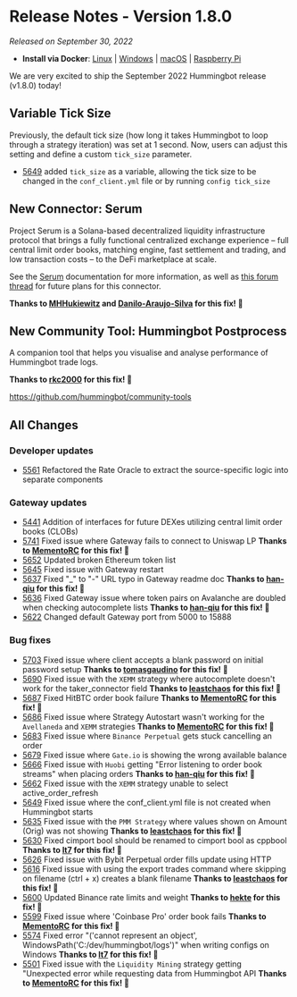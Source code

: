 # Release Notes - Version 1.8.0

*Released on September 30, 2022*

- **Install via Docker**: [Linux](/installation/docker/#linuxubuntu) | [Windows](/installation/docker/#windows) | [macOS](/installation/docker/#macos) | [Raspberry Pi](/installation/raspberry-pi/#install-via-docker)

We are very excited to ship the September 2022 Hummingbot release (v1.8.0) today!

## Variable Tick Size

Previously, the default tick size (how long it takes Hummingbot to loop through a strategy iteration) was set at 1 second. Now, users can adjust this setting and define a custom `tick_size` parameter.

- [5649](https://github.com/hummingbot/hummingbot/pull/5649) added `tick_size` as a variable, allowing the tick size to be changed in the `conf_client.yml` file or by running `config tick_size`

## New Connector: Serum

Project Serum is a Solana-based decentralized liquidity infrastructure protocol that brings a fully functional centralized exchange experience – full central limit order books, matching engine, fast settlement and trading, and low transaction costs – to the DeFi marketplace at scale. 

See the [Serum](/gateway/exchanges/serum/) documentation for more information, as well as [this forum thread](https://forum.hummingbot.org/t/solana-serum-dex-connector-progress-follow-up-thread/207) for future plans for this connector.

**Thanks to [MHHukiewitz](https://github.com/MHHukiewitz) and [Danilo-Araujo-Silva](https://github.com/Danilo-Araujo-Silva) for this fix! 🙏**

## New Community Tool: Hummingbot Postprocess

A companion tool that helps you visualise and analyse performance of Hummingbot trade logs. 

**Thanks to [rkc2000](https://github.com/rkc2000) for this fix! 🙏**

<https://github.com/hummingbot/community-tools>

## All Changes

### Developer updates

- [5561](https://github.com/hummingbot/hummingbot/pull/5561) Refactored the Rate Oracle to extract the source-specific logic into separate components

### Gateway updates

- [5441](https://github.com/hummingbot/hummingbot/pull/5441) Addition of interfaces for future DEXes utilizing central limit order books (CLOBs)
- [5741](https://github.com/hummingbot/hummingbot/pull/5741) Fixed issue where Gateway fails to connect to Uniswap LP **Thanks to [MementoRC](https://github.com/MementoRC) for this fix! 🙏**
- [5652](https://github.com/hummingbot/hummingbot/pull/5652) Updated broken Ethereum token list
- [5645](https://github.com/hummingbot/hummingbot/pull/5645) Fixed issue with Gateway restart
- [5637](https://github.com/hummingbot/hummingbot/pull/5637) Fixed "_" to "-" URL typo in Gateway readme doc **Thanks to [han-qiu](https://github.com/han-qiu) for this fix! 🙏**
- [5636](https://github.com/hummingbot/hummingbot/pull/5636) Fixed Gateway issue where token pairs on Avalanche are doubled when checking autocomplete lists **Thanks to [han-qiu](https://github.com/han-qiu) for this fix! 🙏**
- [5622](https://github.com/hummingbot/hummingbot/pull/5622) Changed default Gateway port from 5000 to 15888

### Bug fixes

- [5703](https://github.com/hummingbot/hummingbot/pull/5703) Fixed issue where client accepts a blank password on initial password setup **Thanks to [tomasgaudino](https://github.com/tomasgaudino) for this fix! 🙏**
- [5690](https://github.com/hummingbot/hummingbot/pull/5690) Fixed issue with the `XEMM` strategy where autocomplete doesn't work for the taker_connector field **Thanks to [leastchaos](https://github.com/leastchaos) for this fix! 🙏**
- [5687](https://github.com/hummingbot/hummingbot/pull/5687) Fixed HitBTC order book failure **Thanks to [MementoRC](https://github.com/MementoRC) for this fix! 🙏**
- [5686](https://github.com/hummingbot/hummingbot/pull/5686) Fixed issue where Strategy Autostart wasn't working for the `Avellaneda` and `XEMM` strategies **Thanks to [MementoRC](https://github.com/MementoRC) for this fix! 🙏**
- [5683](https://github.com/hummingbot/hummingbot/pull/5683) Fixed issue where `Binance Perpetual` gets stuck cancelling an order
- [5679](https://github.com/hummingbot/hummingbot/pull/5679) Fixed issue where `Gate.io` is showing the wrong available balance
- [5666](https://github.com/hummingbot/hummingbot/pull/5666) Fixed issue with `Huobi` getting "Error listening to order book streams" when placing orders **Thanks to [han-qiu](https://github.com/han-qiu) for this fix! 🙏**
- [5662](https://github.com/hummingbot/hummingbot/pull/5662) Fixed issue with the `XEMM` strategy unable to select active_order_refresh
- [5649](https://github.com/hummingbot/hummingbot/pull/5649) Fixed issue where the conf_client.yml file is not created when Hummingbot starts
- [5635](https://github.com/hummingbot/hummingbot/pull/5635) Fixed issue with the `PMM Strategy` where values shown on Amount (Orig) was not showing **Thanks to [leastchaos](https://github.com/leastchaos) for this fix! 🙏**
- [5630](https://github.com/hummingbot/hummingbot/pull/5630) Fixed cimport bool should be renamed to cimport bool as cppbool **Thanks to [lt7](https://github.com/lt7) for this fix! 🙏**
- [5626](https://github.com/hummingbot/hummingbot/pull/5626) Fixed issue with Bybit Perpetual order fills update using HTTP
- [5616](https://github.com/hummingbot/hummingbot/pull/5616) Fixed issue with using the export trades command where skipping on filename (ctrl + x) creates a blank filename **Thanks to [leastchaos](https://github.com/leastchaos) for this fix! 🙏**
- [5600](https://github.com/hummingbot/hummingbot/pull/5600) Updated Binance rate limits and weight **Thanks to [hekte](https://github.com/hekte) for this fix! 🙏**
- [5599](https://github.com/hummingbot/hummingbot/pull/5599) Fixed issue where 'Coinbase Pro' order book fails **Thanks to [MementoRC](https://github.com/MementoRC) for this fix! 🙏**
- [5574](https://github.com/hummingbot/hummingbot/pull/5574) Fixed error "('cannot represent an object', WindowsPath('C:/dev/hummingbot/logs')" when writing configs on Windows **Thanks to [lt7](https://github.com/lt7) for this fix! 🙏**
- [5501](https://github.com/hummingbot/hummingbot/pull/5501) Fixed issue with the `Liquidity Mining` strategy getting "Unexpected error while requesting data from Hummingbot API **Thanks to [MementoRC](https://github.com/MementoRC) for this fix! 🙏**
